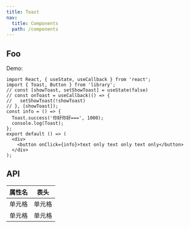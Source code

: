 ```yaml
---
title: Toast
nav:
  title: Components
  path: /components
---
```


## Foo

Demo:

```tsx
import React, { useState, useCallback } from 'react';
import { Toast, Button } from 'library';
// const [showToast, setShowToast] = useState(false)
// const onToast = useCallback(() => {
//   setShowToast(!showToast)
// }, [showToast]);
const info = () => {
  Toast.success('你好你好===', 1000);
  console.log(Toast);
};
export default () => (
  <div>
    <button onClick={info}>text only text only text only</button>
  </div>
);
```

<!-- <API src="./index.tsx"></API> -->

## API

| 属性名 | 表头   |
| ------ | ------ |
| 单元格 | 单元格 |
| 单元格 | 单元格 |
